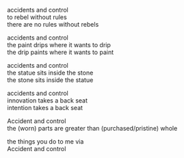 

accidents and control  
to rebel without rules  
there are no rules without rebels  

accidents and control  
the paint drips where it wants to drip  
the drip paints where it wants to paint  

accidents and control  
the statue sits inside the stone  
the stone sits inside the statue  

accidents and control  
innovation takes a back seat  
intention takes a back seat  

Accident and control  
the (worn) parts are greater than (purchased/pristine) whole  

the things you do to me via  
Accident and control  
